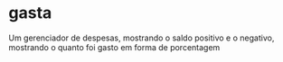 # gasta
Um gerenciador de despesas, mostrando o saldo positivo e o negativo, mostrando o quanto foi gasto em forma de porcentagem
